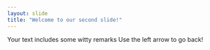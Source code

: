 ```yaml
---
layout: slide
title: "Welcome to our second slide!"
---
```

Your text includes some <bold> witty </bold> remarks
Use the left arrow to go back!
